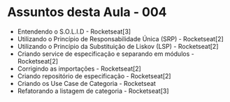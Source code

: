 # Assuntos desta Aula - 004

- Entendendo o S.O.L.I.D - Rocketseat[3]
- Utilizando o Princípio de Responsabilidade Única (SRP) - Rocketseat[2]
- Utilizando o Princípio da Substituição de Liskov (LSP) - Rocketseat[2]
- Criando service de especificação e separando em módulos - Rocketseat[2]
- Corrigindo as importações - Rocketseat[2]
- Criando repositório de especificação - Rocketseat[2]
- Criando os Use Case de Categoria - Rocketseat
- Refatorando a listagem de categoria - Rocketseat[3]

